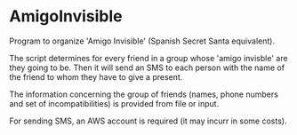 # AmigoInvisible
Program to organize 'Amigo Invisible' (Spanish Secret Santa equivalent).

The script determines for every friend in a group whose 'amigo invisble' are they going to be. Then it will send an SMS to each person with the name of the friend to whom they have to give a present.

The information concerning the group of friends (names, phone numbers and set of incompatibilities) is provided from file or input.

For sending SMS, an AWS account is required (it may incurr in some costs).
